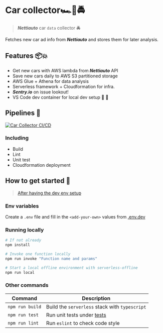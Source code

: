 # Car collector🏎️🚗🚔

> _**Nettiauto**_ car `data` collector 🚔

Fetches new car ad info from _**Nettiauto**_ and stores them for later analysis.

## Features 📦💥

- Get new cars with AWS lambda from _**Nettiauto**_ API
- Save new cars daily to AWS S3 partitioned storage
- AWS Glue + Athena for data analysis
- Serverless framework + Cloudformation for infra.
- _**Sentry.io**_ on issue lookout!
- VS Code dev container for local dev setup 🐳 🐳

## Pipelines 🚀

[![Car Collector CI/CD](https://github.com/opazupa/data-collector/actions/workflows/car_collector.yml/badge.svg)](https://github.com/opazupa/data-collector/actions/workflows/car_collector.yml)

### Including

- Build
- Lint
- Unit test
- Cloudformation deployment

## How to get started 👋

> [After having the dev env setup](../README.md#Local-dev-environment-)

### Env variables

Create a `.env` file and fill in the `<add-your-own>` values from [.env.dev](./.env.dev)

### Running locally

```bash
# If not already
npm install

# Invoke one function locally
npm run invoke "Function name and params"

# Start a local offline environment with serverless-offline
npm run local
```

### Other commands

| Command         | Description                                   |
| --------------- | --------------------------------------------- |
| `npm run build` | Build the `serverless` stack with `typescript` |
| `npm run test`  | Run unit tests under [tests](./tests)         |
| `npm run lint`  | Run `eslint` to check code style                    |
